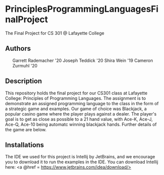 # PrinciplesProgrammingLanguagesFinalProject
The Final Project for CS 301 @ Lafayette College
## Authors
<ul>
  Garrett Rademacher '20
  Joseph Teddick     '20
  Shira Wein         '19
  Cameron Zurmuhl    '20
</ul>

## Description
This repository holds the final project for our CS301 class at Lafayette College: Principles of Programming Languages. The assignment is to
demonstrate an assigned programming language to the class in the form of a strategic game and examples. Our game of choice was Blackjack,
a popular casino game where the player plays against a dealer. The player's goal is to get as close as possible to a 21 hand value, with
Ace-K, Ace-J, Ace-Q, Ace-10 being automatc winning blackjack hands. Further details of the game are below.

## Installations
The IDE we used for this project is Intellij by JetBrains, and we encourage you to download it to run the examples in the IDE.
You can download Intellij here: <a @href = https://www.jetbrains.com/idea/download/>
